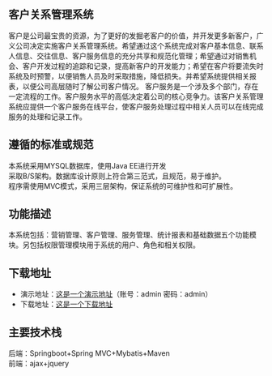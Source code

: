 ## 客户关系管理系统
客户是公司最宝贵的资源，为了更好的发掘老客户的价值，并开发更多新客户，广义公司决定实施客户关系管理系统。希望通过这个系统完成对客户基本信息、联系人信息、交往信息、客户服务信息的充分共享和规范化管理；希望通过对销售机会、客户开发过程的追踪和记录，提高新客户的开发能力；希望在客户将要流失时系统及时预警，以便销售人员及时采取措施，降低损失。并希望系统提供相关报表，以便公司高层随时了解公司客户情况。
客户服务是一个涉及多个部门，存在一定流程的工作。客户服务水平的高低决定着公司的核心竞争力。该客户关系管理系统应提供一个客户服务在线平台，使客户服务处理过程中相关人员可以在线完成服务的处理和记录工作。

## 遵循的标准或规范
本系统采用MYSQL数据库，使用Java EE进行开发<br>
采取B/S架构。数据库设计原则上符合第三范式，且规范，易于维护。<br>
程序需使用MVC模式，采用三层架构，保证系统的可维护性和可扩展性。

## 功能描述
本系统包括：营销管理、客户管理、服务管理、统计报表和基础数据五个功能模块。另包括权限管理模块用于系统的用户、角色和相关权限。
## 下载地址
* 演示地址：[这是一个演示地址](http://49.235.45.212:8080/springboot_crm-0.0.1-SNAPSHOT/)（账号：admin 密码：admin）
* 下载地址：[这是一个下载地址](https://github.com/52HertzC/Parking_management.git)
## 主要技术栈
后端：Springboot+Spring MVC+Mybatis+Maven<br>
前端：ajax+jquery